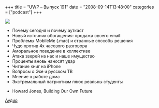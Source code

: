 +++
title = "UWP – Выпуск 191"
date = "2008-09-14T13:48:00"
categories = ["podcast"]
+++

![](https://podcast.umputun.com/images/uwp/uwp191.png)

- Почему сегодня и почему ауткаст
- Новый источник обогащения: продажа своего email
- Проблемы MobileMe (.mac) и странные способы решения
- Чудо против 4х часового разговора
- Аморальное поведение в коллективе
- Атака зверей на нас и наше имущество
- Проценты вновь наносят удар
- Читание книг на iPhone
- Вопросы о Эхе и русском ТВ
- Мнение о работе дома
- Экстремальный патриотизм плюс реальны студенты


* Howard Jones, Building Our Own Future

[Аудио](https://podcast.umputun.com/media/ump_podcast191.mp3)
<audio src="https://podcast.umputun.com/media/ump_podcast191.mp3" preload="none">